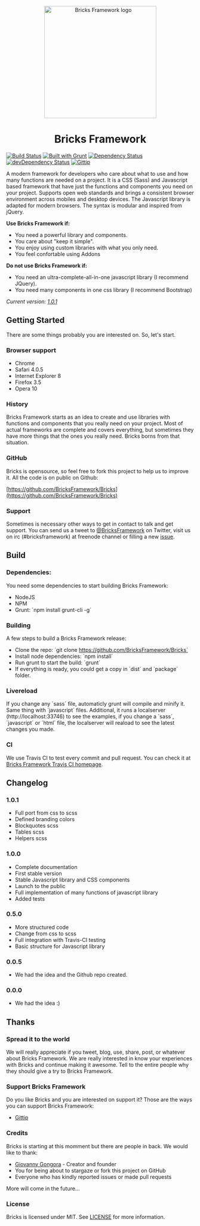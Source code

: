 <p align="center">
	<img src="https://raw.githubusercontent.com/BricksFramework/artwork/master/png/bricks-color.png?raw=true" height="300px" width="300px" alt="Bricks Framework logo"/>
</p>

<h1 align="center">Bricks Framework</h1> 

[![Build Status](https://travis-ci.org/BricksFramework/Bricks.png)](https://travis-ci.org/BricksFramework/Bricks) [![Built with Grunt](https://cdn.gruntjs.com/builtwith.png)](http://gruntjs.com/) 
[![Dependency Status](https://david-dm.org/BricksFramework/Bricks.png)](https://david-dm.org/BricksFramework/Bricks) [![devDependency Status](https://david-dm.org/BricksFramework/Bricks/dev-status.png)](https://david-dm.org/BricksFramework/Bricks#info=devDependencies) [![Gittip](http://img.shields.io/badge/gittip-donate%20us!-blue.svg)](https://www.gittip.com/BricksFramework/)

A modern framework for developers who care about what to use and how many functions are needed on a project. It is a CSS (Sass) and Javascript based framework that have just the functions and components you need on your project. Supports open web standards and brings a consistent browser environment across mobiles and desktop devices. The Javascript library is adapted for modern browsers. The syntax is modular and inspired from jQuery.

**Use Bricks Framework if:**

 * You need a powerful library and components.
 * You care about "keep it simple".
 * You enjoy using custom libraries with what you only need.
 * You feel confortable using Addons

**Do not use Bricks Framework if:**

 * You need an ultra-complete-all-in-one javascript library (I recommend JQuery).
 * You need many components in one css library (I recommend Bootstrap)

*Current version: [1.0.1]()*


Getting Started
---------------
There are some things probably you are interested on. So, let's start.

### Browser support

* Chrome
* Safari 4.0.5
* Internet Explorer 8
* Firefox 3.5
* Opera 10

### History
Bricks Framework starts as an idea to create and use libraries with functions and components that you really need on your project. Most of actual frameworks are complete and covers everything, but sometimes they have more things that the ones you really need. Bricks borns from that situation. 

### GitHub
Bricks is opensource, so feel free to fork this project to help us to improve it. All the code is on public on Github:

[https://github.com/BricksFramework/Bricks](https://github.com/BricksFramework/Bricks)

### Support
Sometimes is necessary other ways to get in contact to talk and get support. You can send us a tweet to [@BricksFramework](https://twitter.com/BricksFramework) on Twitter, visit us on irc (#bricksframework) at freenode channel or filling a new [issue](https://github.com/BricksFramework/Bricks/issues?milestone=none&page=1&state=open).


Build
-----
### Dependencies:
You need some dependencies to start building Bricks Framework:
 * NodeJS
 * NPM
 * Grunt: ´npm install grunt-cli -g´

### Building
A few steps to build a Bricks Framework release:
 * Clone the repo: ´git clone https://github.com/BricksFramework/Bricks´
 * Install node dependencies: ´npm install´
 * Run grunt to start the build: ´grunt´
 * If everything is ready, you could get a copy in ´dist´ and ´package´ folder.

### Livereload
If you change any ´sass´ file, automaticly grunt will compile and minify it. Same thing with ´javascript´ files. Additional, it runs a localserver (http://localhost:33746) to see the examples, if you change a ´sass´, ´javascript´ or ´html´ file, the localserver will reaload to see the latest changes you made.

### CI
We use Travis CI to test every commit and pull request. You can check it at [Bricks Framework Travis CI homepage](https://www.travis-ci.org/BricksFramework/Bricks).


Changelog
---------
### 1.0.1
 * Full port from css to scss
 * Defined branding colors
 * Blockquotes scss
 * Tables scss
 * Helpers scss

### 1.0.0
 * Complete documentation
 * First stable version
 * Stable Javascript library and CSS components
 * Launch to the public
 * Full implementation of many functions of javascript library
 * Added tests

### 0.5.0
 * More structured code
 * Change from css to scss
 * Full integration with Travis-CI testing
 * Basic structure for Javascript library

### 0.0.5
 * We had the idea and the Github repo created.

### 0.0.0
 * We had the idea :)


Thanks
------
### Spread it to the world
We will really appreciate if you tweet, blog, use, share, post, or whatever about Bricks Framework. We are really interested in know your experiences with Bricks and continue making it awesome. Tell to the entire people why they should give a try to Bricks Framework.

### Support Bricks Framework
Do you like Bricks and you are interested on support it? Those are the ways you can support Bricks Framework:

 * [Gittip](https://www.gittip.com/BricksFramework/)

### Credits
Bricks is starting at this momment but there are people in back. We would like to thank:

 * [Giovanny Gongora](https://github.com/Gioyik) - Creator and founder
 * You for being about to stargaze or fork this project on GitHub
 * Everyone who has kindly reported issues or made pull requests

More will come in the future...

### License
Bricks is licensed under MIT. See [LICENSE](https://github.com/BricksFramework/Bricks/blob/master/LICENSE.md) for more information.
